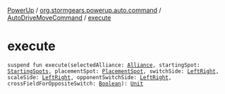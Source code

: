 [PowerUp](../../index.md) / [org.stormgears.powerup.auto.command](../index.md) / [AutoDriveMoveCommand](index.md) / [execute](./execute.md)

# execute

`suspend fun execute(selectedAlliance: `[`Alliance`](../../org.stormgears.powerup.subsystems.field/-field-positions/-alliance/index.md)`, startingSpot: `[`StartingSpots`](../../org.stormgears.powerup.subsystems.field/-field-positions/-starting-spots/index.md)`, placementSpot: `[`PlacementSpot`](../../org.stormgears.powerup.subsystems.field/-field-positions/-placement-spot/index.md)`, switchSide: `[`LeftRight`](../../org.stormgears.powerup.subsystems.field/-field-positions/-left-right/index.md)`, scaleSide: `[`LeftRight`](../../org.stormgears.powerup.subsystems.field/-field-positions/-left-right/index.md)`, opponentSwitchSide: `[`LeftRight`](../../org.stormgears.powerup.subsystems.field/-field-positions/-left-right/index.md)`, crossFieldForOppositeSwitch: `[`Boolean`](https://kotlinlang.org/api/latest/jvm/stdlib/kotlin/-boolean/index.html)`): `[`Unit`](https://kotlinlang.org/api/latest/jvm/stdlib/kotlin/-unit/index.html)